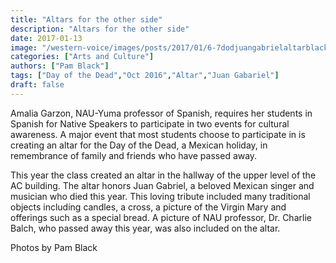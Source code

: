 ```yaml
---
title: "Altars for the other side"
description: "Altars for the other side"
date: 2017-01-13
image: "/western-voice/images/posts/2017/01/6-7dodjuangabrielaltarblackweb.jpg"
categories: ["Arts and Culture"]
authors: ["Pam Black"]
tags: ["Day of the Dead","Oct 2016","Altar","Juan Gabariel"]
draft: false
---
```

Amalia Garzon, NAU-Yuma professor of Spanish, requires her students in Spanish for Native Speakers to participate in two events for cultural awareness. A major event that most students choose to participate in is creating an altar for the Day of the Dead, a Mexican holiday, in remembrance of family and friends who have passed away.

This year the class created an altar in the hallway of the upper level of the AC building. The altar honors Juan Gabriel, a beloved Mexican singer and musician who died this year. This loving tribute included many traditional objects including candles, a cross, a picture of the Virgin Mary and offerings such as a special bread. A picture of NAU professor, Dr. Charlie Balch, who passed away this year, was also included on the altar.

Photos by Pam Black